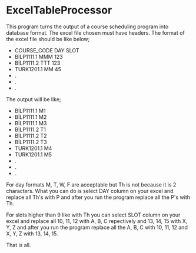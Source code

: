 # ExcelTableProcessor
This program turns the output of a course scheduling program into database format.
The excel file chosen must have headers.
The format of the excel file should be like below;

- COURSE_CODE	DAY	SLOT
- BİLP1111.1  MMM 123
- BİLP1111.2  TTT 123
- TURK1201.1  MM  45
- .
- .
- .

The output will be like;

- BİLP1111.1  M1
- BİLP1111.1  M2
- BİLP1111.1  M3
- BİLP1111.2  T1
- BİLP1111.2  T2
- BİLP1111.2  T3
- TURK1201.1  M4
- TURK1201.1  M5
- .
- .
- .

For day formats M, T, W, F are acceptable but Th is not because it is 2 characters. What you can do is select DAY column on your excel and replace all Th's with P 
and after you run the program replace all the P's with Th.

For slots higher than 9 like with Th you can select SLOT column on your excel and replace all 10, 11, 12 with A, B, C repectively and 13, 14, 15 with X, Y, Z
and after you run the program replace all the A, B, C with 10, 11, 12 and X, Y, Z with 13, 14, 15.

That is all.
